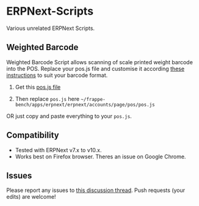# ERPNext-Scripts
Various unrelated ERPNext Scripts.

## Weighted Barcode
Weighted Barcode Script allows scanning of scale printed weight barcode into the POS. Replace your pos.js file and customise it according [these instructions](https://discuss.erpnext.com/t/how-can-mange-barcode-for-weighted-items-in-pos/20066/) to suit your barcode format.

1. Get this [pos.js file](https://github.com/dawoodjee/ERPNext-Scripts/blob/master/pos.js)

2. Then replace `pos.js` here `~/frappe-bench/apps/erpnext/erpnext/accounts/page/pos/pos.js`

OR just copy and paste everything to your `pos.js`.

## Compatibility
* Tested with ERPNext v7.x to v10.x.
* Works best on Firefox browser. Theres an issue on Google Chrome.

## Issues
Please report any issues to [this discussion thread](https://discuss.erpnext.com/t/how-can-mange-barcode-for-weighted-items-in-pos/20066/). Push requests (your edits) are welcome!




